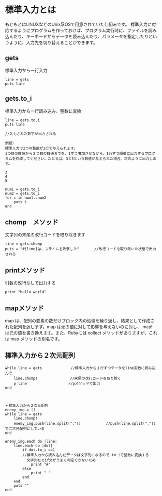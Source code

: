 # 標準入力とは
もともとはLINUXなどのUnix系OSで用意されていた仕組みです。
標準入力に対応するようにプログラムを作っておけば、プログラム実行時に、ファイルを読み込んだり、キーボードからデータを読み込んだり、パラメータを指定したりというように、入力先を切り替えることができます。

## gets
標準入力から一行入力
```
line = gets
puts line
```

## gets.to_i
標準入力から一行読み込み、整数に変換
```
line = gets.to.i
puts line

//入力された数字が出力される
```
```
例題）
標準入力で2つの整数が2行で与えられます。
1つ目の数値から２つ目の数値までを、1ずつ増加させながら、1行ずつ順番に出力するプログラムを作成してください。たとえば、3と5という数値が与えられた場合、次のように出力します。

3
4
5
```
```
num1 = gets.to_i
num2 = gets.to_i
for i in num1..num2
    puts i
end
```

## chomp　メソッド
文字列の末尾の改行コードを取り除きます
```
line = gets.chomp
puts = "#{line}は、スライムを攻撃した"       //改行コードを取り除いた状態で出力される
```

## printメソッド
引数の改行なしで出力する
```
print "hello world"
```

## mapメソッド
map は、配列の要素の数だけブロック内の処理を繰り返し、結果として作成された配列を返します。map は元の値に対して影響を与えないのに対し、 map! は元の値を書き換えます。また、Rubyには collect メソッドがありますが、これは map メソッドの別名です。

## 標準入力から２次元配列
```
while line = gets　　　　　　　　//標準入力から１行ずつデータをline変数に読み込んで
    line.chomp!               //末尾の改行コードを取り除く
    p line　　　　　　　　　　　 //pメソッドで出力
end



＊標準入力から２次元配列
enemy_img = []
while line = gets
    line.chomp!
    enemy_img.push(line.split(","))　　　　　　　//push(line.split(","))で二次元配列にしている
end

enemy_img.each do |line|
    line.each do |dot|
        if dot.to_i ==1
        //標準入力から読み込んだデータは文字列になるので.to_iで整数に変換する
          文字列だとif文がうまく判定できないため
            print "#"
        else
            print " "
        end
    end
    puts ""
end


```